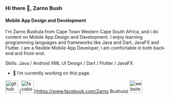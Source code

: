 ### Hi there 👋, Zarno Bush
#### Mobile App Design and Development
I'm Zarno Bushula from Cape Town Western Cape South Africa, and i do content on Mobile App Design and Development. I enjoy learning programming languages and frameworks like Java and Dart, JavaFX and Flutter. I am a flexible Mobile App Developer, i am comfortable in both back-end and front-end.

Skills: Java / Android XML UI Design / Dart / Flutter / JavaFX

- 🔭 I’m currently working on this page. 


[<img src='https://cdn.jsdelivr.net/npm/simple-icons@3.0.1/icons/github.svg' alt='github' height='40'>](https://github.com/ZarnoBush)  [<img src='https://cdn.jsdelivr.net/npm/simple-icons@3.0.1/icons/facebook.svg' alt='facebook' height='40'>](https://www.facebook.com/Zarno Bushula)  [<img src='https://cdn.jsdelivr.net/npm/simple-icons@3.0.1/icons/icloud.svg' alt='website' height='40'>](ayzapp.com)  
